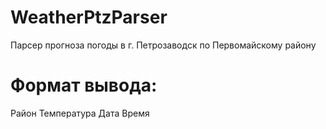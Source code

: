 # WeatherPtzParser
Парсер прогноза погоды в г. Петрозаводск по Первомайскому району

# Формат вывода:
Район   Температура   Дата    Время
